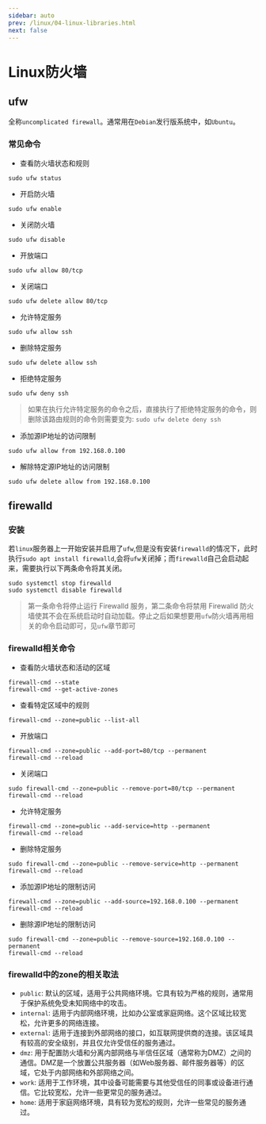 ```yaml
---
sidebar: auto
prev: /linux/04-linux-libraries.html
next: false
---
```

# Linux防火墙
## ufw
全称`uncomplicated firewall`。通常用在`Debian`发行版系统中，如`Ubuntu`。
### 常见命令
* 查看防火墙状态和规则
```shell
sudo ufw status
```
* 开启防火墙
```shell
sudo ufw enable
```
* 关闭防火墙
```shell
sudo ufw disable
```
* 开放端口
```shell
sudo ufw allow 80/tcp
```
* 关闭端口
```shell
sudo ufw delete allow 80/tcp
```
* 允许特定服务
```shell
sudo ufw allow ssh
```
* 删除特定服务
```shell
sudo ufw delete allow ssh
```
* 拒绝特定服务
```shell
sudo ufw deny ssh
```
> 如果在执行允许特定服务的命令之后，直接执行了拒绝特定服务的命令，则删除该路由规则的命令则需要变为: `sudo ufw delete deny ssh`
* 添加源IP地址的访问限制
```shell
sudo ufw allow from 192.168.0.100
```
* 解除特定源IP地址的访问限制
```shell
sudo ufw delete allow from 192.168.0.100
```

## firewalld
### 安装
若`linux`服务器上一开始安装并启用了`ufw`,但是没有安装`firewalld`的情况下，此时执行`sudo apt install firewalld`,会将`ufw`关闭掉；而`firewalld`自己会启动起来，需要执行以下两条命令将其关闭。
```shell
sudo systemctl stop firewalld
sudo systemctl disable firewalld
```
> 第一条命令将停止运行 Firewalld 服务，第二条命令将禁用 Firewalld 防火墙使其不会在系统启动时自动加载。停止之后如果想要用`ufw`防火墙再用相关的命令启动即可，见`ufw`章节即可

### firewalld相关命令
* 查看防火墙状态和活动的区域
```shell
firewall-cmd --state
firewall-cmd --get-active-zones
```
* 查看特定区域中的规则
```shell
firewall-cmd --zone=public --list-all
```
* 开放端口
```shell
firewall-cmd --zone=public --add-port=80/tcp --permanent
firewall-cmd --reload
```
* 关闭端口
```shell
sudo firewall-cmd --zone=public --remove-port=80/tcp --permanent
firewall-cmd --reload
```
* 允许特定服务
```shell
firewall-cmd --zone=public --add-service=http --permanent
firewall-cmd --reload
```
* 删除特定服务
```shell
sudo firewall-cmd --zone=public --remove-service=http --permanent
firewall-cmd --reload
```
* 添加源IP地址的限制访问
```shell
firewall-cmd --zone=public --add-source=192.168.0.100 --permanent
firewall-cmd --reload
```
* 删除源IP地址的限制访问
```shell
sudo firewall-cmd --zone=public --remove-source=192.168.0.100 --permanent
firewall-cmd --reload
```

### firewalld中的zone的相关取法
* `public`: 默认的区域，适用于公共网络环境。它具有较为严格的规则，通常用于保护系统免受未知网络中的攻击。
* `internal`: 适用于内部网络环境，比如办公室或家庭网络。这个区域比较宽松，允许更多的网络连接。
* `external`: 适用于连接到外部网络的接口，如互联网提供商的连接。该区域具有较高的安全级别，并且仅允许受信任的服务通过。
* `dmz`: 用于配置防火墙和分离内部网络与半信任区域（通常称为DMZ）之间的通信。DMZ是一个放置公共服务器（如Web服务器、邮件服务器等）的区域，它处于内部网络和外部网络之间。
* `work`: 适用于工作环境，其中设备可能需要与其他受信任的同事或设备进行通信。它比较宽松，允许一些更常见的服务通过。
* `home`: 适用于家庭网络环境，具有较为宽松的规则，允许一些常见的服务通过。